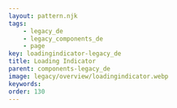```yaml
---
layout: pattern.njk
tags: 
    - legacy_de
    - legacy_components_de
    - page
key: loadingindicator-legacy_de
title: Loading Indicator
parent: components-legacy_de
image: legacy/overview/loadingindicator.webp
keywords: 
order: 130
---
```


